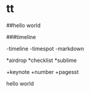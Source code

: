 # tt

##hello world

###timeline

-timeline
-timespot
-markdown

*airdrop
*checklist
*sublime


+keynote
+number
+pagesst

hello world


